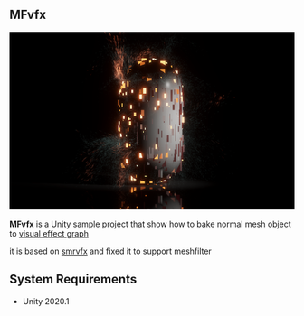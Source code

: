 MFvfx
------
![screenshot](MRvfx.png)

**MFvfx** is a Unity sample project that show how to bake normal mesh object to [visual effect graph]

it is based on [smrvfx] and fixed it to support meshfilter 

[smrvfx]: https://github.com/keijiro/smrvfx
[visual effect graph]: https://unity.com/visual-effect-graph

System Requirements
-------------------

- Unity 2020.1
